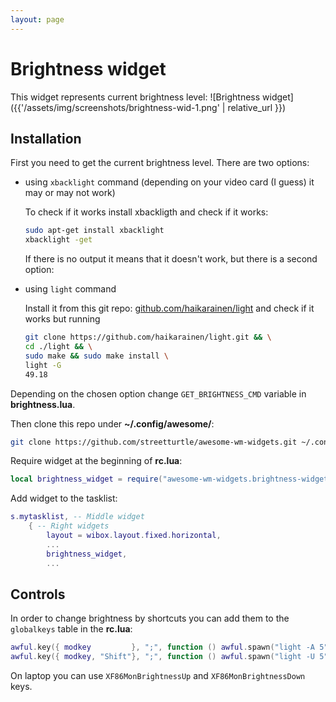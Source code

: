 ```yaml
---
layout: page
---
```


# Brightness widget

This widget represents current brightness level: ![Brightness widget]({{'/assets/img/screenshots/brightness-wid-1.png' | relative_url }})

## Installation

First you need to get the current brightness level. There are two options:

 - using `xbacklight` command (depending on your video card (I guess) it may or may not work)
 
    To check if it works install xbackligth and check if it works:
 
    ```bash
    sudo apt-get install xbacklight
    xbacklight -get
    ```

    If there is no output it means that it doesn't work, but there is a second option:

 - using `light` command
 
    Install it from this git repo: [github.com/haikarainen/light](https://github.com/haikarainen/light) and check if it works but running

    ```bash
    git clone https://github.com/haikarainen/light.git && \
    cd ./light && \
    sudo make && sudo make install \
    light -G
    49.18
    ```

Depending on the chosen option change `GET_BRIGHTNESS_CMD` variable in **brightness.lua**.

Then clone this repo under **~/.config/awesome/**:

```bash
git clone https://github.com/streetturtle/awesome-wm-widgets.git ~/.config/awesome/
```

Require widget at the beginning of **rc.lua**:

```lua
local brightness_widget = require("awesome-wm-widgets.brightness-widget.brightness")
```

Add widget to the tasklist:

```lua
s.mytasklist, -- Middle widget
    { -- Right widgets
        layout = wibox.layout.fixed.horizontal,
        ...
        brightness_widget,
        ...
```

## Controls

In order to change brightness by shortcuts you can add them to the `globalkeys` table in the **rc.lua**:

```lua
awful.key({ modkey         }, ";", function () awful.spawn("light -A 5") end, {description = "increase brightness", group = "custom"}),
awful.key({ modkey, "Shift"}, ";", function () awful.spawn("light -U 5") end, {description = "decrease brightness", group = "custom"}),
```
On laptop you can use `XF86MonBrightnessUp` and `XF86MonBrightnessDown` keys.
